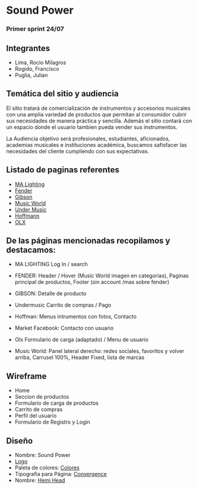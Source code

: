 # Sound Power
### Primer sprint 24/07
## Integrantes
* Lima, Rocio Milagros
* Rogido, Francisco
* Puglia, Julian
## Temática del sitio y audiencia
El sitio tratará de comercialización de instrumentos y accesorios musicales con una amplia variedad de productos que permitan al consumidor cubrir sus necesidades de manera práctica y sencilla. Además el sitio contará con un espacio donde el usuario tambien pueda vender sus instrumentos.


La Audiencia objetivo será profesionales, estudiantes, aficionados, academias musicales e instituciones académica, buscamos safisfacer las necesidades  del cliente cumpliendo con sus expectativas.
## Listado de paginas referentes
* [MA Lighting](https://www.malighting.com/)
* [Fender](https://shop.fender.com/es/intl/start)
* [Gibson](https://www.gibson.com/)
* [Music World](https://www.musicworld.cl/)
* [Under Music](http://www.undermusic.com.ar/web/)
* [Hoffmann](https://www.hoffmannmusica.com.ar/)
* [OLX](https://www.olx.com.ar/)

## De las páginas mencionadas recopilamos y destacamos:

* MA LIGHTING
Log In / search

* FENDER:
Header / Hover (Music World imagen en categorias), 
Paginas principal de productos, 
Footer (sin account /mas sobre fender)

* GIBSON:
Detalle de producto

* Undermusic
Carrito de compras / Pago

* Hoffman:
Menus intrumentos con fotos, 
Contacto

* Market Facebook:
Contacto con usuario

* Olx
Formulario de carga (adaptado) / Menu de usuario

* Music World:
Panel lateral derecho: redes sociales, favoritos y volver arriba,
Carrusel 100%, 
Header Fixed, 
lista de marcas

## Wireframe
- Home
- Seccion de productos
- Formulario de carga de productos
- Carrito de compras
- Perfil del usuario
- Formulario de Registro y Login
## Diseño
* Nombre: Sound Power
* [Logo](https://github.com/JulianPuglia/grupo_4_SoundPower/tree/master/spring1/desing/logo/logo.png)
* Paleta de colores: [Colores](https://colorhunt.co/palette/74172)
* Tipografia para Página: [Convergence](https://fonts.google.com/specimen/Convergence)
* Nombre: [Hemi Head](https://www.1001fonts.com/hemi-head-426-font.html)
